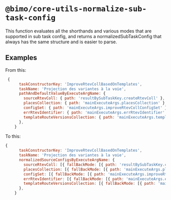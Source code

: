 # `@bimo/core-utils-normalize-sub-task-config`

This function evaluates all the shorthands and various modes that are supported in sub task config, and returns a normalizedSubTaskConfig that always has the same structure and is easier to parse.

## Examples

From this:

```javascript
 {
      taskConstructorKey: 'ImproveRtevCollBasedOnTemplates',
      taskName: 'Projection des variantes à la voie',
      pathAndDefaultValueByExecuteArgName: {
        sourceRtevColl: { path: 'resultBySubTaskKey.createRtevColl' },
        placesCollection: { path: 'mainExecuteArgs.placesCollection' },
        configSet: { path: 'mainExecuteArgs.improveRtevCollConfigSet' },
        errRtevIdentifier: { path: 'mainExecuteArgs.errRtevIdentifier' },
        templateRouteVersionsCollection: { path: 'mainExecuteArgs.templateRouteVersionsCollection' },
      },
    }
```

To this:

```javascript
{
      taskConstructorKey: 'ImproveRtevCollBasedOnTemplates',
      taskName: 'Projection des variantes à la voie',
      normalizedSourceConfigsByExecuteArgName: {
        sourceRtevColl: [{ fallBackMode: [{ path: 'resultBySubTaskKey.createRtevColl' }] }],
        placesCollection: [{ fallBackMode: [{ path: 'mainExecuteArgs.placesCollection' }] }],
        configSet: [{ fallBackMode: [{ path: 'mainExecuteArgs.improveRtevCollConfigSet' }] }],
        errRtevIdentifier: [{ fallBackMode: [{ path: 'mainExecuteArgs.errRtevIdentifier' }] }],
        templateRouteVersionsCollection: [{ fallBackMode: [{ path: 'mainExecuteArgs.templateRouteVersionsCollection' }] }],
      },
    }
```
